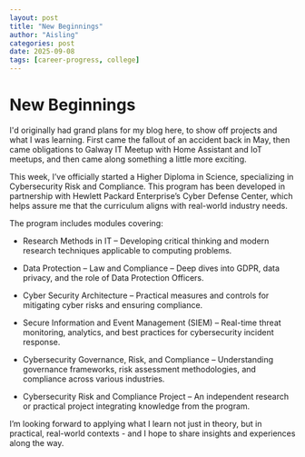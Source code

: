 ```yaml
---
layout: post
title: "New Beginnings"
author: "Aisling"
categories: post
date: 2025-09-08
tags: [career-progress, college]
---
```


# New Beginnings

I'd originally had grand plans for my blog here, to show off projects and what I was learning. First came the fallout of an accident back in May, then came obligations to Galway IT Meetup with Home Assistant and IoT meetups, and then came along something a little more exciting. 

This week, I’ve officially started a Higher Diploma in Science, specializing in Cybersecurity Risk and Compliance. This program has been developed in partnership with Hewlett Packard Enterprise’s Cyber Defense Center, which helps assure me that the curriculum aligns with real-world industry needs. 

The program includes modules covering:

* Research Methods in IT – Developing critical thinking and modern research techniques applicable to computing problems.

* Data Protection – Law and Compliance – Deep dives into GDPR, data privacy, and the role of Data Protection Officers.

* Cyber Security Architecture – Practical measures and controls for mitigating cyber risks and ensuring compliance.

* Secure Information and Event Management (SIEM) – Real-time threat monitoring, analytics, and best practices for cybersecurity incident response.

* Cybersecurity Governance, Risk, and Compliance – Understanding governance frameworks, risk assessment methodologies, and compliance across various industries.

* Cybersecurity Risk and Compliance Project – An independent research or practical project integrating knowledge from the program.

I’m looking forward to applying what I learn not just in theory, but in practical, real-world contexts - and I hope to share insights and experiences along the way.